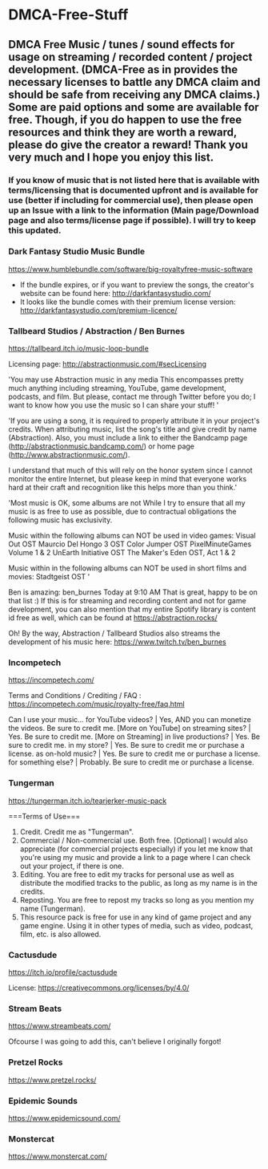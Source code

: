 # DMCA-Free-Stuff
## DMCA Free Music / tunes / sound effects for usage on streaming / recorded content / project development. (DMCA-Free as in provides the necessary licenses to battle any DMCA claim and should be safe from receiving any DMCA claims.) Some are paid options and some are available for free. Though, if you do happen to use the free resources and think they are worth a reward, please do give the creator a reward! Thank you very much and I hope you enjoy this list.

### If you know of music that is not listed here that is available with terms/licensing that is documented upfront and is available for use (better if including for commercial use), then please open up an Issue with a link to the information (Main page/Download page and also terms/license page if possible). I will try to keep this updated.  



### Dark Fantasy Studio Music Bundle

https://www.humblebundle.com/software/big-royaltyfree-music-software

- If the bundle expires, or if you want to preview the songs, the creator's website can be found here: http://darkfantasystudio.com/ 
- It looks like the bundle comes with their premium license version: http://darkfantasystudio.com/premium-licence/



### Tallbeard Studios / Abstraction / Ben Burnes

https://tallbeard.itch.io/music-loop-bundle

Licensing page: http://abstractionmusic.com/#secLicensing

'You may use Abstraction music in any media
This encompasses pretty much anything including streaming, YouTube, game development, podcasts, and film. But please, contact me through Twitter before you do; I want to know how you use the music so I can share your stuff! '

'If you are using a song, it is required to properly attribute it in your project's credits. When attributing music, list the song's title and give credit by name (Abstraction). Also, you must include a link to either the Bandcamp page (http://abstractionmusic.bandcamp.com/) or home page (http://www.abstractionmusic.com/).

I understand that much of this will rely on the honor system since I cannot monitor the entire Internet, but please keep in mind that everyone works hard at their craft and recognition like this helps more than you think.'

'Most music is OK, some albums are not
While I try to ensure that all my music is as free to use as possible, due to contractual obligations the following music has exclusivity.

Music within the following albums can NOT be used in video games:
Visual Out OST
Maurcio Del Hongo 3 OST
Color Jumper OST
PixelMinuteGames Volume 1 & 2
UnEarth Initiative OST
The Maker's Eden OST, Act 1 & 2

Music within in the following albums can NOT be used in short films and movies:
Stadtgeist OST '

Ben is amazing: 
ben_burnes Today at 9:10 AM
That is great, happy to be on that list :)
If this is for streaming and recording content and not for game development, you can also mention that my entire Spotify library is content id free as well,  which can be found at https://abstraction.rocks/

Oh! By the way, Abstraction / Tallbeard Studios also streams the development of his music here: https://www.twitch.tv/ben_burnes 



### Incompetech

https://incompetech.com/

Terms and Conditions / Crediting / FAQ : https://incompetech.com/music/royalty-free/faq.html

Can I use your music...
for YouTube videos?	 | Yes, AND you can monetize the videos. Be sure to credit me. [More on YouTube]
on streaming sites?	 | Yes. Be sure to credit me. [More on Streaming]
in live productions? |	Yes. Be sure to credit me.
in my store?	       | Yes. Be sure to credit me or purchase a license.
as on-hold music?	   | Yes. Be sure to credit me or purchase a license.
for something else?	 | Probably. Be sure to credit me or purchase a license.



### Tungerman

https://tungerman.itch.io/tearjerker-music-pack

===Terms of Use===
1. Credit. Credit me as "Tungerman".
2. Commercial / Non-commercial use. Both free. [Optional] I would also appreciate (for commercial projects especially) if you let me know that you're using my music and provide a link to a page where I can check out your project, if there is one.
3. Editing. You are free to edit my tracks for personal use as well as distribute the modified tracks to the public, as long as my name is in the credits.
4. Reposting. You are free to repost my tracks so long as you mention my name (Tungerman).
5. This resource pack is free for use in any kind of game project and any game engine. Using it in other types of media, such as video, podcast, film, etc. is also allowed.



### Cactusdude 

https://itch.io/profile/cactusdude

License: https://creativecommons.org/licenses/by/4.0/



### Stream Beats

https://www.streambeats.com/

Ofcourse I was going to add this, can't believe I originally forgot!



### Pretzel Rocks

https://www.pretzel.rocks/



### Epidemic Sounds

https://www.epidemicsound.com/



### Monstercat

https://www.monstercat.com/
